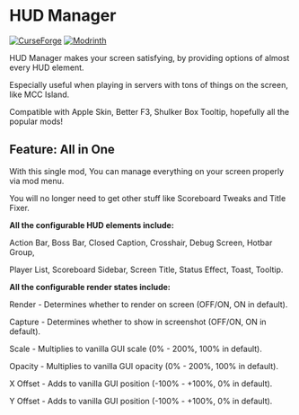 # HUD Manager

[![CurseForge](http://cf.way2muchnoise.eu/full_1351618_downloads.svg)](https://www.curseforge.com/minecraft/mc-mods/hud-manager)
[![Modrinth](https://img.shields.io/modrinth/dt/hbUrCPGQ?color=00cc00&label=modrinth%20downloads)](https://modrinth.com/mod/hud-manager)

HUD Manager makes your screen satisfying, by providing options of almost every HUD element.

Especially useful when playing in servers with tons of things on the screen, like MCC Island.

Compatible with Apple Skin, Better F3, Shulker Box Tooltip, hopefully all the popular mods!

## Feature: All in One

With this single mod, You can manage everything on your screen properly via mod menu.

You will no longer need to get other stuff like Scoreboard Tweaks and Title Fixer.

**All the configurable HUD elements include:**

Action Bar, Boss Bar, Closed Caption, Crosshair, Debug Screen, Hotbar Group,

Player List, Scoreboard Sidebar, Screen Title, Status Effect, Toast, Tooltip.

**All the configurable render states include:**

Render - Determines whether to render on screen (OFF/ON, ON in default).

Capture - Determines whether to show in screenshot (OFF/ON, ON in default).

Scale - Multiplies to vanilla GUI scale (0% - 200%, 100% in default).

Opacity - Multiplies to vanilla GUI opacity (0% - 200%, 100% in default).

X Offset - Adds to vanilla GUI position (-100% - +100%, 0% in default).

Y Offset - Adds to vanilla GUI position (-100% - +100%, 0% in default).
